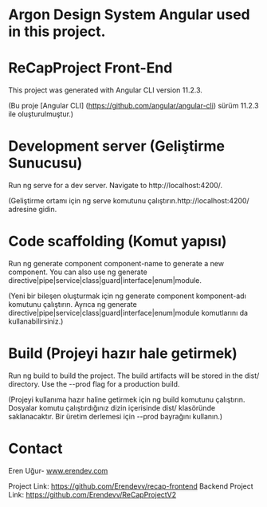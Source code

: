 # Argon Design System Angular used in this project.

# ReCapProject Front-End
This project was generated with Angular CLI version 11.2.3.

(Bu proje [Angular CLI] (https://github.com/angular/angular-cli) sürüm 11.2.3 ile oluşturulmuştur.)

# Development server (Geliştirme Sunucusu)
Run ng serve for a dev server. Navigate to http://localhost:4200/.

(Geliştirme ortamı için ng serve komutunu çalıştırın.http://localhost:4200/ adresine gidin.


# Code scaffolding (Komut yapısı)
Run ng generate component component-name to generate a new component. You can also use ng generate directive|pipe|service|class|guard|interface|enum|module.

(Yeni bir bileşen oluşturmak için ng generate component komponent-adı komutunu çalıştırın. Ayrıca ng generate directive|pipe|service|class|guard|interface|enum|module komutlarını da kullanabilirsiniz.)


# Build (Projeyi hazır hale getirmek)
Run ng build to build the project. The build artifacts will be stored in the dist/ directory. Use the --prod flag for a production build.

(Projeyi kullanıma hazır haline getirmek için ng build komutunu çalıştırın. Dosyalar komutu çalıştırdığınız dizin içerisinde dist/ klasöründe saklanacaktır. Bir üretim derlemesi için --prod bayrağını kullanın.)

# Contact
Eren Uğur- www.erendev.com

Project Link: https://github.com/Erendevv/recap-frontend
Backend Project Link: https://github.com/Erendevv/ReCapProjectV2
